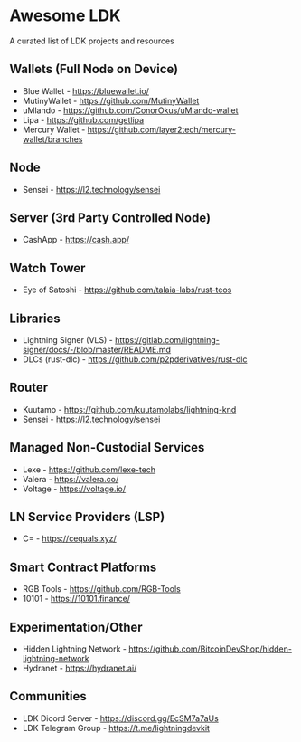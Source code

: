 # Awesome LDK
A curated list of LDK projects and resources

## Wallets (Full Node on Device)
- Blue Wallet - https://bluewallet.io/
- MutinyWallet - https://github.com/MutinyWallet
- uMlando - https://github.com/ConorOkus/uMlando-wallet
- Lipa - https://github.com/getlipa
- Mercury Wallet - https://github.com/layer2tech/mercury-wallet/branches

## Node
- Sensei - https://l2.technology/sensei

## Server (3rd Party Controlled Node)
- CashApp - https://cash.app/

## Watch Tower
- Eye of Satoshi - https://github.com/talaia-labs/rust-teos

## Libraries
- Lightning Signer (VLS) - https://gitlab.com/lightning-signer/docs/-/blob/master/README.md
- DLCs (rust-dlc) - https://github.com/p2pderivatives/rust-dlc

## Router
- Kuutamo - https://github.com/kuutamolabs/lightning-knd
- Sensei - https://l2.technology/sensei

## Managed Non-Custodial Services
- Lexe - https://github.com/lexe-tech
- Valera - https://valera.co/
- Voltage - https://voltage.io/

## LN Service Providers (LSP)
- C= - https://cequals.xyz/

## Smart Contract Platforms
- RGB Tools - https://github.com/RGB-Tools
- 10101 - https://10101.finance/

## Experimentation/Other
- Hidden Lightning Network - https://github.com/BitcoinDevShop/hidden-lightning-network
- Hydranet - https://hydranet.ai/

## Communities
- LDK Dicord Server - https://discord.gg/EcSM7a7aUs
- LDK Telegram Group - https://t.me/lightningdevkit
